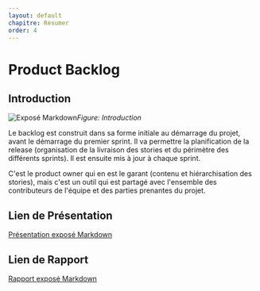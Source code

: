 ```yaml
---
layout: default
chapitre: Resumer
order: 4
---
```


# Product Backlog 

## Introduction 

![Exposé Markdown](/lab-scrum/Exposé-Product-backlog/images/productbacklog.jpg)*Figure: Introduction*

Le backlog est construit dans sa forme initiale au démarrage du projet, avant le démarrage du premier sprint. Il va permettre la planification de la release (organisation de la livraison des stories et du périmètre des différents sprints). Il est ensuite mis à jour à chaque sprint.

C'est le product owner qui en est le garant (contenu et hiérarchisation des stories), mais c'est un outil qui est partagé avec l'ensemble des contributeurs de l'équipe et des parties prenantes du projet.

## Lien de Présentation
[Présentation exposé Markdown](/lab-scrum/Exposé-Product-backlog/presentation.html)

## Lien de Rapport
[Rapport exposé Markdown](/lab-scrum/Exposé-Product-backlog/rapport.html)
